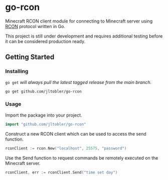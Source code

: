 # go-rcon

Minecraft RCON client module for connecting to Minecraft server using [RCON](https://wiki.vg/RCON) protocol written in Go.

This project is still under development and requires additional testing before it can be considered production ready.

## Getting Started

### Installing

`go get` *will always pull the latest tagged release from the main branch.*

```sh
go get github.com/jltobler/go-rcon
```

### Usage

Import the package into your project.

```go
import "github.com/jltobler/go-rcon"
```

Construct a new RCON client which can be used to access the send function.

```go
rconClient := rcon.New("localhost", 25575, "password")
```

Use the Send function to request commands be remotely executed on the Minecraft server.

```go
rconClient, err := rconClient.Send("time set day")
```
